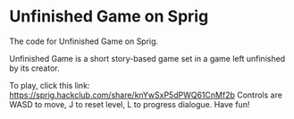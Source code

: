 # Unfinished Game on Sprig
The code for Unfinished Game on Sprig.

Unfinished Game is a short story-based game set in a game left unfinished by its creator.

To play, click this link: https://sprig.hackclub.com/share/knYwSxP5dPWQ61CnMf2b
Controls are WASD to move, J to reset level, L to progress dialogue.
Have fun!
